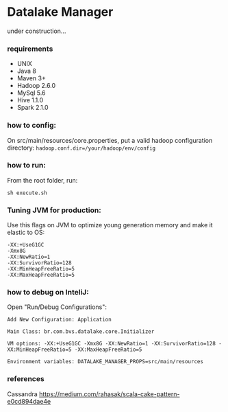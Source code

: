 # Datalake Manager
under construction...

### requirements
- UNIX
- Java 8
- Maven 3+
- Hadoop 2.6.0
- MySql 5.6
- Hive 1.1.0
- Spark 2.1.0

### how to config:
On src/main/resources/core.properties, put a valid hadoop configuration directory:
`hadoop.conf.dir=/your/hadoop/env/config`


### how to run:
From the root folder, run: 
```
sh execute.sh
```

### Tuning JVM for production:
Use this flags on JVM to optimize young generation memory and make it elastic to OS:
```
-XX:+UseG1GC 
-Xmx8G 
-XX:NewRatio=1 
-XX:SurvivorRatio=128 
-XX:MinHeapFreeRatio=5 
-XX:MaxHeapFreeRatio=5 
```

### how to debug on InteliJ:
Open "Run/Debug Configurations":

`Add New Configuration: Application`

`Main Class: br.com.bvs.datalake.core.Initializer`

`VM options: -XX:+UseG1GC -Xmx8G -XX:NewRatio=1 -XX:SurvivorRatio=128 -XX:MinHeapFreeRatio=5 -XX:MaxHeapFreeRatio=5`

`Environment variables: DATALAKE_MANAGER_PROPS=src/main/resources`

### references
Cassandra https://medium.com/rahasak/scala-cake-pattern-e0cd894dae4e